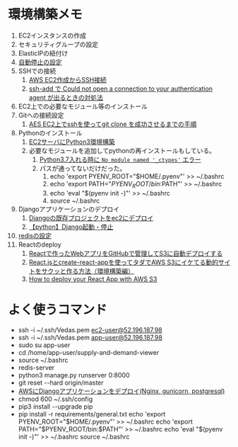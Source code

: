 # 環境構築メモ
 1. EC2インスタンスの作成
 2. セキュリティグループの設定
 3. ElasticIPの紐付け
 4. [自動停止の設定](https://qiita.com/kosuge/items/dfaf7e6586da17818039)
 5. SSHでの接続
    1. [AWS EC2作成からSSH接続](https://qiita.com/gurensouen/items/7382c2d14763436466d2)
    2. [ssh-add で Could not open a connection to your authentication agent が出るときの対処法](https://qiita.com/ytheta/items/cbbd0b833c19784dfa1e)
 6. EC2上での必要なモジュール等のインストール
 7. Gitへの接続設定
    1. [AES EC2上でsshを使ってgit clone を成功させるまでの手順](https://qiita.com/konuma1022/items/986eb58d4b94bef0c0a5)
 8. Pythonのインストール
    1. [EC2サーバにPython3環境構築](https://qiita.com/tisk_jdb/items/01bd6ef9209acc3a275f)
    2. 必要なモジュールを追加してpythonの再インストールもしている。
       1. [Python3.7入れる時に `No module named '_ctypes'` エラー](http://saruhei1989.hatenablog.com/entry/2019/04/06/090000)
       2. パスが通ってないだけだった。
          1. echo 'export PYENV_ROOT="$HOME/.pyenv"' >> ~/.bashrc
          2. echo 'export PATH="$PYENV_ROOT/bin:$PATH"' >> ~/.bashrc
          3. echo 'eval "$(pyenv init -)"' >> ~/.bashrc
          4. source ~/.bashrc
 9.  Djangoアプリケーションのデプロイ
     1.  [Djangoの既存プロジェクトをec2にデプロイ](https://qiita.com/kur/items/fb75354ee53671c79614)
     2.  [【python】Django起動・停止](https://tokyo-engineer.com/python_django_start_stop/)
 10. [redisの設定](https://medium.com/@ss.shawnshi/how-to-install-redis-on-ec2-server-for-fast-in-memory-database-f30c3ef8c35e)
 11. Reactのdeploy
     1.  [Reactで作ったWebアプリをGitHubで管理してS3に自動デプロイする](https://s8a.jp/react-github-aws-s3-auto-deploy)
     2.  [React.jsとcreate-react-appを使ってタダでAWS S3にイケてる動的サイトをサクッと作る方法（環境構築編）](https://goleiro.hatenablog.com/entry/2017/03/20/030018)
     3.  [How to deploy your React App with AWS S3](https://medium.com/dailyjs/a-guide-to-deploying-your-react-app-with-aws-s3-including-https-a-custom-domain-a-cdn-and-58245251f081)

# よく使うコマンド
 - ssh -i ~/.ssh/Vedas.pem ec2-user@52.196.187.98
 - ssh -i ~/.ssh/Vedas.pem app-user@52.196.187.98
 - sudo su app-user
 - cd /home/app-user/supply-and-demand-viewer
 - source ~/.bashrc
 - redis-server
 - python3 manage.py runserver 0:8000
 - git reset --hard origin/master
- [AWSにDjangoアプリケーションをデプロイ(Nginx, gunicorn, postgresql)](https://qiita.com/pokotsun/items/1272479e36c5146c6609)
- chmod 600 ~/.ssh/config
- pip3 install --upgrade pip
- pip install -r requirements/general.txt
echo 'export PYENV_ROOT="$HOME/.pyenv"' >> ~/.bashrc
echo 'export PATH="$PYENV_ROOT/bin:$PATH"' >> ~/.bashrc
echo 'eval "$(pyenv init -)"' >> ~/.bashrc
source ~/.bashrc

